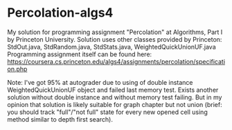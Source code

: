 # Percolation-algs4
My solution for programming assignment "Percolation" at Algorithms, Part I by Princeton University.
Solution uses other classes provided by Princeton: StdOut.java, StdRandom.java, StdStats.java, WeightedQuickUnionUF.java  
Programming assignment itself can be found here: https://coursera.cs.princeton.edu/algs4/assignments/percolation/specification.php

Note:
I've got 95% at autograder due to using of double instance WeightedQuickUnionUF object and failed last memory test. Exists another solution without double instance and without memory test failing. But in my opinion that solution is likely suitable for graph chapter but not union (brief: you should track "full"/"not full" state for every new opened cell using method similar to depth first search).
